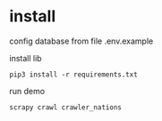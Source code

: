 # install
config database from file .env.example

install lib 
```
pip3 install -r requirements.txt
```

run demo

```
scrapy crawl crawler_nations
```